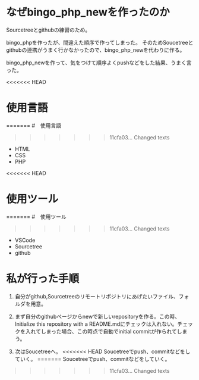 # なぜbingo_php_newを作ったのか

Sourcetreeとgithubの練習のため。

bingo_phpを作ったが、間違えた順序で作ってしまった。
そのためSoucetreeとgithubの連携がうまく行かなかったので、bingo_php_newを代わりに作る。

bingo_php_newを作って、気をつけて順序よくpushなどをした結果、うまく言った。

<<<<<<< HEAD
# 使用言語

=======
#　使用言語
>>>>>>> 11cfa03... Changed texts
- HTML
- CSS
- PHP

<<<<<<< HEAD
# 使用ツール

=======
#　使用ツール
>>>>>>> 11cfa03... Changed texts
- VSCode
- Sourcetree
- github

# 私が行った手順

1. 自分がgithub,Sourcetreeのリモートリポジトリにあげたいファイル、フォルダを用意。

2. まず自分のgithubページからnewで新しいrepositoryを作る。この時、Initialize this repository with a README.mdにチェックは入れない。チェックを入れてしまった場合、この時点で自動でinitial commitが作られてしまう。

3. 次はSoucetreeへ。
<<<<<<< HEAD
Soucetreeでpush、commitなどをしていく。
=======
Soucetreeでpush、commitなどをしていく。

>>>>>>> 11cfa03... Changed texts
